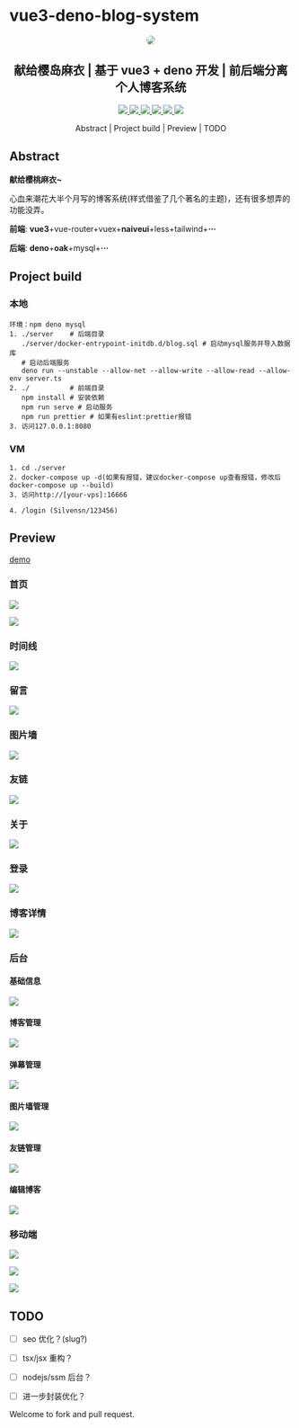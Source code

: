 # vue3-deno-blog-system

<p align=center>
  <a href="http://aurora20.nbsps.top:16666">
    <img src="./img/avatar-my1.png" style="border-radius: 50%">
  </a>
</p>

<h2 align=center>
   献给樱岛麻衣 | 基于 vue3 + deno 开发 | 前后端分离个人博客系统
</h2>
<p align="center">
   <a target="_blank" href="https://github.com/nbsps/vue3-naiveui-deno-blog-system">
      <img src="https://img.shields.io/badge/node-14.17.5-important"/>
      <img src="https://img.shields.io/badge/npm-6.14.14-important"/>
      <img src="https://img.shields.io/badge/vue-3.2.20-important"/>
      <img src="https://img.shields.io/badge/deno-1.15.3-important"/>
      <img src="https://img.shields.io/badge/oak-9.0.1-green"/>
      <img src="https://img.shields.io/badge/mysql-8.0.12-green"/>
   </a>
</p>


<p align="center"> 
    <a href="#Abstract" style="text-decoration: none;">Abstract</a> | 
   <a href="#Project build" style="text-decoration: none;">Project build</a> | 
   <a href="#Preview" style="text-decoration: none;">Preview</a> | 
   <a href="#TODO" style="text-decoration: none;">TODO</a>
</p>

## Abstract

**献给樱桃麻衣~**

心血来潮花大半个月写的博客系统(样式借鉴了几个著名的主题)，还有很多想弄的功能没弄。

**前端**: **vue3**+vue-router+vuex+**naiveui**+less+tailwind+**···**

**后端**: **deno**+**oak**+mysql+**···**

## Project build

### 本地

```
环境：npm deno mysql
1. ./server    # 后端目录
   ./server/docker-entrypoint-initdb.d/blog.sql # 启动mysql服务并导入数据库
   # 启动后端服务
   deno run --unstable --allow-net --allow-write --allow-read --allow-env server.ts
2. ./          # 前端目录
   npm install # 安装依赖
   npm run serve # 启动服务
   npm run prettier # 如果有eslint:prettier报错
3. 访问127.0.0.1:8080
```

### VM

```
1. cd ./server
2. docker-compose up -d(如果有报错，建议docker-compose up查看报错，修改后docker-compose up --build)
3. 访问http://[your-vps]:16666
```

```
4. /login (Silvensn/123456)
```

## Preview

[demo](http://aurora20.nbsps.top:16666/)

### 首页

![](./img/home.png)

![](./img/home1.png)

### 时间线

![](./img/timeline.png)

### 留言

![](./img/barrage.png)

### 图片墙

![](./img/photo.png)

### 友链

![](./img/links.png)

### 关于

![](./img/about.png)

### 登录

![](./img/login.png)

### 博客详情

![](./img/blog.png)

### 后台

#### 基础信息

![](./img/baseinfo.png)

#### 博客管理

![](./img/blogs.png)

#### 弹幕管理

![](./img/barrages.png)

#### 图片墙管理

![](./img/photos.png)

#### 友链管理

![](./img/cmslinks.png)

#### 编辑博客

![](./img/cmsblog.png)

### 移动端

![](./img/mobile1.png)

![](./img/mobile2.png)

![](./img/mobile3.png)

## TODO

- [ ] seo 优化？(slug?)

- [ ] tsx/jsx 重构？

- [ ] nodejs/ssm 后台？

- [ ] 进一步封装优化？

Welcome to fork and pull request.
